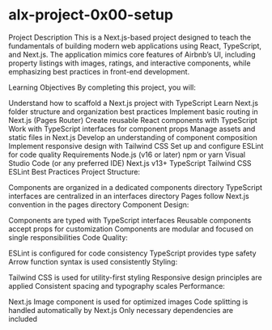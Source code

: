 # alx-project-0x00-setup

Project Description
This is a Next.js-based project designed to teach the fundamentals of building modern web applications using React, TypeScript, and Next.js. The application mimics core features of Airbnb’s UI, including property listings with images, ratings, and interactive components, while emphasizing best practices in front-end development.

Learning Objectives
By completing this project, you will:

Understand how to scaffold a Next.js project with TypeScript
Learn Next.js folder structure and organization best practices
Implement basic routing in Next.js (Pages Router)
Create reusable React components with TypeScript
Work with TypeScript interfaces for component props
Manage assets and static files in Next.js
Develop an understanding of component composition
Implement responsive design with Tailwind CSS
Set up and configure ESLint for code quality
Requirements
Node.js (v16 or later)
npm or yarn
Visual Studio Code (or any preferred IDE)
Next.js v13+
TypeScript
Tailwind CSS
ESLint
Best Practices
Project Structure:

Components are organized in a dedicated components directory
TypeScript interfaces are centralized in an interfaces directory
Pages follow Next.js convention in the pages directory
Component Design:

Components are typed with TypeScript interfaces
Reusable components accept props for customization
Components are modular and focused on single responsibilities
Code Quality:

ESLint is configured for code consistency
TypeScript provides type safety
Arrow function syntax is used consistently
Styling:

Tailwind CSS is used for utility-first styling
Responsive design principles are applied
Consistent spacing and typography scales
Performance:

Next.js Image component is used for optimized images
Code splitting is handled automatically by Next.js
Only necessary dependencies are included
